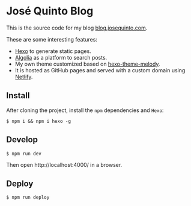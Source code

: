 # José Quinto Blog

This is the source code for my blog [blog.josequinto.com](https://blog.josequinto.com). 

These are some interesting features:
- [Hexo](https://hexo.io) to generate static pages.
- [Algolia](https://www.algolia.com) as a platform to search posts.
- My own theme customized based on [hexo-theme-melody](https://github.com/Molunerfinn/hexo-theme-melody).
- It is hosted as GitHub pages and served with a custom domain using [Netlify](https://www.netlify.com).

## Install

After cloning the project, install the `npm` dependencies and `Hexo`:

`$ npm i && npm i hexo -g`

## Develop

`$ npm run dev`

Then open http://localhost:4000/ in a browser.

## Deploy

`$ npm run deploy`